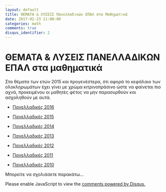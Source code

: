 ```yaml
---
layout: default
title: ΘΕΜΑΤΑ & ΛΥΣΕΙΣ Πανελλαδικών ΕΠΑΛ στα Μαθηματικά
date: 2017-02-23 11:00:00
categories: math
comments: true
disqus_identifier: 2
---
```


# ΘΕΜΑΤΑ & ΛΥΣΕΙΣ ΠΑΝΕΛΛΑΔΙΚΩΝ ΕΠΑΛ στα μαθηματικά

Στα θέματα των ετών 2015 και προγενέστερα, ότι αφορά το κεφάλαιο των ολοκληρωμάτων έχει γίνει με χρώμα κιτρινοπράσινο ώστε να φαίνεται πιο αχνά, προκειμένου  οι μαθητές φέτος να μην παρασυρθούν και ασχοληθούν με αυτά. 

* [Πανελλαδικές 2016](../../../_assets/paneladikes16.pdf)

* [Πανελλαδικές 2015](https://github.com/savvaspavlidis/savvaspavlidis.github.io/raw/master/_assets/paneladikes15.pdf)

* [Πανελλαδικές 2014](https://github.com/savvaspavlidis/savvaspavlidis.github.io/raw/master/_assets/paneladikes14a.pdf)

* [Πανελλαδικές 2013](https://github.com/savvaspavlidis/savvaspavlidis.github.io/raw/master/_assets/paneladikes13.pdf)

* [Πανελλαδικές 2012](https://github.com/savvaspavlidis/savvaspavlidis.github.io/raw/master/_assets/paneladikes12.pdf)

* [Πανελλαδικές 2011](https://github.com/savvaspavlidis/savvaspavlidis.github.io/raw/master/_assets/paneladikes11.pdf)

* [Πανελλαδικές 2010](https://github.com/savvaspavlidis/savvaspavlidis.github.io/raw/master/_assets/paneladikes10.pdf)


Μπορείτε να σχολιάσετε παρακάτω...

<div id="disqus_thread"></div>
<script>
  var disqus_config = function () {
    this.page.url = "{{ page.url | prepend: site.url }}";
    this.page.identifier = "{{ page.disqus_identifier }}"; 
  };
  (function() { // DON'T EDIT BELOW THIS LINE
    var d = document, s = d.createElement('script');
    s.src = '//savvaspavlidis.disqus.com/embed.js';
    s.setAttribute('data-timestamp', +new Date());
    (d.head || d.body).appendChild(s);
})();
</script>
<noscript>Please enable JavaScript to view the <a href="https://disqus.com/?ref_noscript">comments powered by Disqus.</a></noscript>
